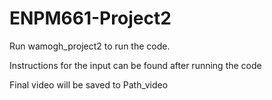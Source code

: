 # ENPM661-Project2


Run wamogh_project2 to run the code.

Instructions for the input can be found after running the code

Final video will be saved to Path_video
